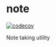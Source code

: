 # note

[![codecov](https://codecov.io/gh/joshuachp/note/branch/main/graph/badge.svg)](https://codecov.io/gh/joshuachp/note)

Note taking utility
